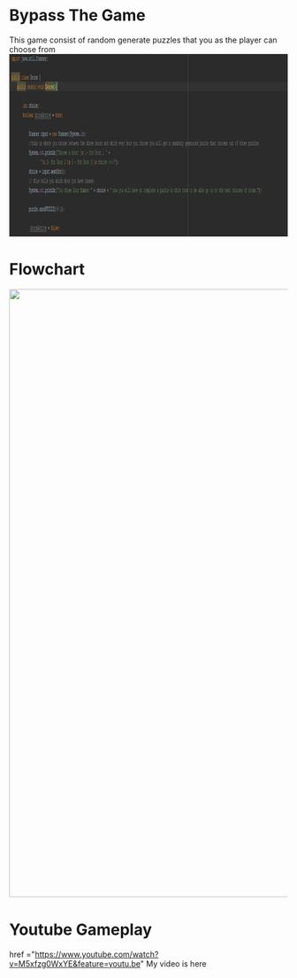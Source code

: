 # Bypass The Game

This game consist of random generate puzzles that you as the player can choose from
<img src="Doors.PNG" height = "330" width ="1323">



# Flowchart
<img src="game.com Java Flowchart  (1).png" height = "1099" width ="1400">




# Youtube Gameplay
href ="https://www.youtube.com/watch?v=M5xfzg0WxYE&feature=youtu.be" My video is here</a>
